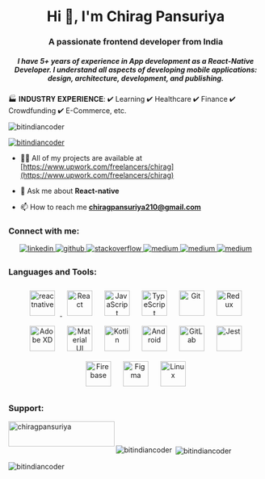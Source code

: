<h1 align="center">Hi 👋, I'm Chirag Pansuriya</h1>
<h3 align="center">A passionate frontend developer from India</h3>
<h5 align="center">I have 5+ years of experience in App development as a React-Native Developer. I understand all aspects of developing mobile applications: design, architecture, development, and publishing.</h5>

🏭 𝐈𝐍𝐃𝐔𝐒𝐓𝐑𝐘 𝐄𝐗𝐏𝐄𝐑𝐈𝐄𝐍𝐂𝐄:
✔ Learning
✔ Healthcare
✔ Finance
✔ Crowdfunding
✔ E-Commerce, etc.

<p align="left"> <img src="https://komarev.com/ghpvc/?username=bitindiancoder&label=Profile%20views&color=0e75b6&style=flat" alt="bitindiancoder" /> </p>

<p align="left"> <a href="https://github.com/ryo-ma/github-profile-trophy"><img src="https://github-profile-trophy.vercel.app/?username=bitindiancoder" alt="bitindiancoder" /></a> </p>

- 👨‍💻 All of my projects are available at [https://www.upwork.com/freelancers/chirag](https://www.upwork.com/freelancers/chirag)

- 💬 Ask me about **React-native**

- 📫 How to reach me **chiragpansuriya210@gmail.com**

<h3 align="left">Connect with me:</h3>
<div align="center">
<a href="https://www.linkedin.com/in/pansuriya-chirag-95449610b/" target="_blank">
<img src=https://img.shields.io/badge/linkedin-%231E77B5.svg?&style=for-the-badge&logo=linkedin&logoColor=white alt=linkedin style="margin-bottom: 5px;" />
</a>
<a href="https://github.com/bitindiancoder" target="_blank">
<img src=https://img.shields.io/badge/github-%2324292e.svg?&style=for-the-badge&logo=github&logoColor=white alt=github style="margin-bottom: 5px;" />
</a>
<a href="https://stackoverflow.com/users/10627394/pansuriya-chirag" target="_blank">
<img src=https://img.shields.io/badge/stackoverflow-%23F28032.svg?&style=for-the-badge&logo=stackoverflow&logoColor=white alt=stackoverflow style="margin-bottom: 5px;" />
</a>
<a href="https://medium.com/@chiragpansuriya" target="_blank">
<img src=https://img.shields.io/badge/medium-%23292929.svg?&style=for-the-badge&logo=medium&logoColor=white alt=medium style="margin-bottom: 5px;" />
</a>  
<a href="https://www.upwork.com/freelancers/chirag" target="_blank">
<img src=https://img.shields.io/badge/upwork-green?&style=for-the-badge&logo=upwork&logoColor=white alt=medium style="margin-bottom: 5px;" />
</a> 
<a href="live:chiragpansuriya" target="_blank">
<img src=https://img.shields.io/badge/Skype-00AFF0?style=for-the-badge&logo=skype&logoColor=white alt=medium style="margin-bottom: 5px;" />



</a> 

</div>  

<h3 align="left">Languages and Tools:</h3>
<div align="center">  
<a href="https://reactnative.dev/" target="_blank" rel="noreferrer"> <img style="margin: 10px" src="https://reactnative.dev/img/header_logo.svg" alt="reactnative" width="50" height="50"/> </a>
<a href="https://reactjs.org/" target="_blank"><img style="margin: 10px" src="https://profilinator.rishav.dev/skills-assets/react-original-wordmark.svg" alt="React" height="50" /></a>  
<a href="https://www.javascript.com/" target="_blank"><img style="margin: 10px" src="https://profilinator.rishav.dev/skills-assets/javascript-original.svg" alt="JavaScript" height="50" /></a>  
<a href="https://www.typescriptlang.org/" target="_blank"><img style="margin: 10px" src="https://profilinator.rishav.dev/skills-assets/typescript-original.svg" alt="TypeScript" height="50" /></a>  
<a href="https://github.com/" target="_blank"><img style="margin: 10px" src="https://profilinator.rishav.dev/skills-assets/git-scm-icon.svg" alt="Git" height="50" /></a>  
<a href="https://redux.js.org/" target="_blank"><img style="margin: 10px" src="https://profilinator.rishav.dev/skills-assets/redux-original.svg" alt="Redux" height="50" /></a>  
<a href="https://www.adobe.com/in/products/xd.html" target="_blank"><img style="margin: 10px" src="https://profilinator.rishav.dev/skills-assets/adobexd.png" alt="Adobe XD" height="50" /></a>  
<a href="https://mui.com/" target="_blank"><img style="margin: 10px" src="https://profilinator.rishav.dev/skills-assets/mui.png" alt="Material UI" height="50" /></a>  
<a href="https://kotlinlang.org/" target="_blank"><img style="margin: 10px" src="https://profilinator.rishav.dev/skills-assets/kotlinlang-icon.svg" alt="Kotlin" height="50" /></a>  
<a href="https://www.android.com/intl/en_in/" target="_blank"><img style="margin: 10px" src="https://profilinator.rishav.dev/skills-assets/android-original-wordmark.svg" alt="Android" height="50" /></a>  
<a href="https://about.gitlab.com/" target="_blank"><img style="margin: 10px" src="https://profilinator.rishav.dev/skills-assets/gitlab.svg" alt="GitLab" height="50" /></a>  
<a href="https://www.jestjs.io/" target="_blank"><img style="margin: 10px" src="https://profilinator.rishav.dev/skills-assets/jest.svg" alt="Jest" height="50" /></a>  
<a href="https://firebase.google.com/" target="_blank"><img style="margin: 10px" src="https://profilinator.rishav.dev/skills-assets/firebase.png" alt="Firebase" height="50" /></a>  
<a href="https://www.figma.com/" target="_blank"><img style="margin: 10px" src="https://profilinator.rishav.dev/skills-assets/figma-icon.svg" alt="Figma" height="50" /></a>  
<a href="https://www.linux.org/" target="_blank"><img style="margin: 10px" src="https://profilinator.rishav.dev/skills-assets/linux-original.svg" alt="Linux" height="50" /></a>  
</div>

<h3 align="left">Support:</h3>
<p><a href="https://www.buymeacoffee.com/chiragpansuriya"> <img align="left" src="https://cdn.buymeacoffee.com/buttons/v2/default-yellow.png" height="50" width="210" alt="chiragpansuriya" /></a></p><br><br>

<p><img align="left" src="https://github-readme-stats.vercel.app/api/top-langs?username=bitindiancoder&show_icons=true&locale=en&layout=compact" alt="bitindiancoder" /></p>

<p>&nbsp;<img align="center" src="https://github-readme-stats.vercel.app/api?username=bitindiancoder&show_icons=true&locale=en" alt="bitindiancoder" /></p>

<p><img align="center" src="https://github-readme-streak-stats.herokuapp.com/?user=bitindiancoder&" alt="bitindiancoder" /></p>
